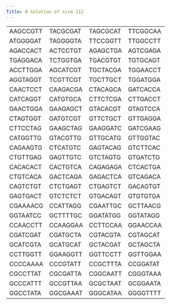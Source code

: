 ```yaml
---
Title: A solution of size 112
---
```


<P>
<TABLE>
<TR><TD>AAGCCGTT</TD> <TD>TACGCGAT</TD> <TD>TAGCGCAT</TD> <TD>TTCGGCAA</TD></TR>
<TR><TD>ATGGGGAT</TD> <TD>TAGGGGTA</TD> <TD>TTCCGGTT</TD> <TD>TTGGCCTT</TD></TR>
<TR><TD>AGACCACT</TD> <TD>ACTCCTGT</TD> <TD>AGAGCTGA</TD> <TD>AGTCGAGA</TD></TR>
<TR><TD>TGAGGACA</TD> <TD>TCTGGTGA</TD> <TD>TGACGTGT</TD> <TD>TGTGCAGT</TD></TR>
<TR><TD>ACCTTGGA</TD> <TD>AGCATCGT</TD> <TD>TGCTACGA</TD> <TD>TGGAACCT</TD></TR>
<TR><TD>AGGTAGGT</TD> <TD>TCGTTCGT</TD> <TD>TGCTTGCT</TD> <TD>TGGATGGA</TD></TR>
<TR><TD>CAACTCCT</TD> <TD>CAAGACGA</TD> <TD>CTACAGCA</TD> <TD>GATCACCA</TD></TR>
<TR><TD>CATCAGGT</TD> <TD>CATGTGCA</TD> <TD>CTTCTCGA</TD> <TD>CTTGACCT</TD></TR>
<TR><TD>GAACTGGA</TD> <TD>GAAGAGCT</TD> <TD>GTACACGT</TD> <TD>GTAGTCCA</TD></TR>
<TR><TD>CTAGTGGT</TD> <TD>GATGTCGT</TD> <TD>GTTCTGCT</TD> <TD>GTTGAGGA</TD></TR>
<TR><TD>CTTCCTAG</TD> <TD>GAAGCTAG</TD> <TD>GAAGGATC</TD> <TD>GATCGAAG</TD></TR>
<TR><TD>CATGGTTG</TD> <TD>GTACGTTG</TD> <TD>GTTGCATG</TD> <TD>GTTGGTAC</TD></TR>
<TR><TD>CAGAAGTG</TD> <TD>CTCATGTC</TD> <TD>GAGTACAG</TD> <TD>GTCTTCAC</TD></TR>
<TR><TD>CTGTTGAG</TD> <TD>GAGTTGTC</TD> <TD>GTCTAGTG</TD> <TD>GTGATCTG</TD></TR>
<TR><TD>CACACACT</TD> <TD>CACTGTCA</TD> <TD>CAGAGAGA</TD> <TD>CTCACTGA</TD></TR>
<TR><TD>CTGTCACA</TD> <TD>GACTCAGA</TD> <TD>GAGACTCA</TD> <TD>GTCAGACA</TD></TR>
<TR><TD>CAGTCTGT</TD> <TD>CTCTGAGT</TD> <TD>CTGAGTCT</TD> <TD>GACAGTGT</TD></TR>
<TR><TD>GAGTGACT</TD> <TD>GTCTCTCT</TD> <TD>GTGACAGT</TD> <TD>GTGTGTGA</TD></TR>
<TR><TD>CGAAAACG</TD> <TD>CCATTAGG</TD> <TD>CGAATTGC</TD> <TD>GCTTAACG</TD></TR>
<TR><TD>GGTAATCC</TD> <TD>GCTTTTGC</TD> <TD>GGATATGG</TD> <TD>GGTATAGG</TD></TR>
<TR><TD>CCAACCTT</TD> <TD>CCAAGGAA</TD> <TD>CCTTCCAA</TD> <TD>GGAACCAA</TD></TR>
<TR><TD>CGATCGAT</TD> <TD>CGATGCTA</TD> <TD>CGTACGTA</TD> <TD>CGTAGCAT</TD></TR>
<TR><TD>GCATCGTA</TD> <TD>GCATGCAT</TD> <TD>GCTACGAT</TD> <TD>GCTAGCTA</TD></TR>
<TR><TD>CCTTGGTT</TD> <TD>GGAAGGTT</TD> <TD>GGTTCCTT</TD> <TD>GGTTGGAA</TD></TR>
<TR><TD>CCCCAAAA</TD> <TD>CCCGTATT</TD> <TD>CCGCTTTA</TD> <TD>CCGGATAT</TD></TR>
<TR><TD>CGCCTTAT</TD> <TD>CGCGATTA</TD> <TD>CGGCAATT</TD> <TD>CGGGTAAA</TD></TR>
<TR><TD>GCCCATTT</TD> <TD>GCCGTTAA</TD> <TD>GCGCTAAT</TD> <TD>GCGGAATA</TD></TR>
<TR><TD>GGCCTATA</TD> <TD>GGCGAAAT</TD> <TD>GGGCATAA</TD> <TD>GGGGTTTT</TD></TR>
 </TABLE>
</P>